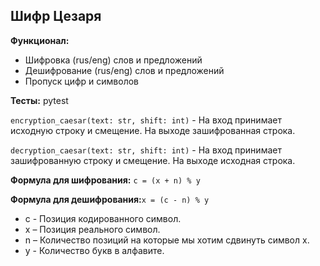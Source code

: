 ## Шифр Цезаря

**Функционал:**

- Шифровка (rus/eng) слов и предложений
- Дешифрование (rus/eng) слов и предложений
- Пропуск цифр и символов

**Тесты:** pytest

```encryption_caesar(text: str, shift: int)``` - На вход принимает исходную строку и смещение. На выходе
зашифрованная строка.

```decryption_caesar(text: str, shift: int)``` - На вход принимает зашифрованную строку и смещение. На выходе исходная
строка.

**Формула для шифрования:**
```c = (x + n) % y```

**Формула для дешифрования:**````x = (c - n) % y````

* c - Позиция кодированного символ.
* x – Позиция реального символ.
* n – Количество позиций на которые мы хотим сдвинуть символ x.
* y - Количество букв в алфавите.